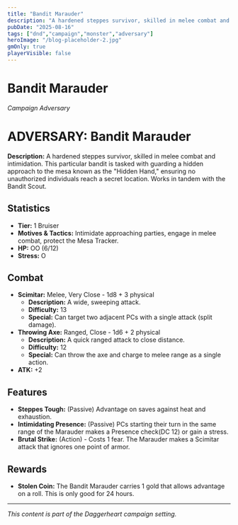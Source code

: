 ```yaml
---
title: "Bandit Marauder"
description: "A hardened steppes survivor, skilled in melee combat and intimidation."
pubDate: "2025-08-16"
tags: ["dnd","campaign","monster","adversary"]
heroImage: "/blog-placeholder-2.jpg"
gmOnly: true
playerVisible: false
---
```



# Bandit Marauder
*Campaign Adversary*

# ADVERSARY: Bandit Marauder

**Description:** A hardened steppes survivor, skilled in melee combat and intimidation. This particular bandit is tasked with guarding a hidden approach to the mesa known as the "Hidden Hand," ensuring no unauthorized individuals reach a secret location. Works in tandem with the Bandit Scout.

## Statistics

*   **Tier:** 1 Bruiser
*   **Motives & Tactics:** Intimidate approaching parties, engage in melee combat, protect the Mesa Tracker.
*   **HP:** OO (6/12)
*   **Stress:** O

## Combat

*   **Scimitar:** Melee, Very Close - 1d8 + 3 physical
    *   **Description:** A wide, sweeping attack.
    *   **Difficulty:** 13
    *   **Special:** Can target two adjacent PCs with a single attack (split damage).
*   **Throwing Axe:** Ranged, Close - 1d6 + 2 physical
    *   **Description:** A quick ranged attack to close distance.
    *   **Difficulty:** 12
    *   **Special:** Can throw the axe and charge to melee range as a single action.
*   **ATK:** +2

## Features

*   **Steppes Tough:** (Passive) Advantage on saves against heat and exhaustion.
*   **Intimidating Presence:** (Passive) PCs starting their turn in the same range of the Marauder makes a Presence check(DC 12) or gain a stress.
*   **Brutal Strike:** (Action) - Costs 1 fear. The Marauder makes a Scimitar attack that ignores one point of armor.

## Rewards

*   **Stolen Coin:** The Bandit Marauder carries 1 gold that allows advantage on a roll. This is only good for 24 hours.

---

*This content is part of the Daggerheart campaign setting.*